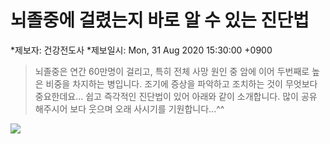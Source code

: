 # 뇌졸중에 걸렸는지 바로 알 수 있는 진단법

*제보자: 건강전도사
*제보일시: Mon, 31 Aug 2020 15:30:00 +0900

> 뇌졸중은 연간 60만명이 걸리고, 특히 전체 사망 원인 중 암에 이어 두번째로 높은 비중을 차지하는 병입니다. 조기에 증상을 파악하고 조치하는 것이 무엇보다 중요한데요... 쉽고 즉각적인 진단법이 있어 아래와 같이 소개합니다. 많이 공유 해주시어 보다 웃으며 오래 사시기를 기원합니다...^^ 

![](https://e2nc.github.io/STR.jpg)

